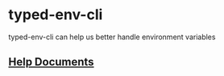 # typed-env-cli

typed-env-cli can help us better handle environment variables

## [Help Documents](../../README.md#commands)
